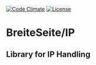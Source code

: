 [![Code Climate](https://codeclimate.com/github/BreiteSeite/ip/badges/gpa.svg)](https://codeclimate.com/github/BreiteSeite/ip)
[![License](https://poser.pugx.org/breiteseite/ip/license)](https://packagist.org/packages/breiteseite/ip)

# BreiteSeite/IP

## Library for IP Handling
